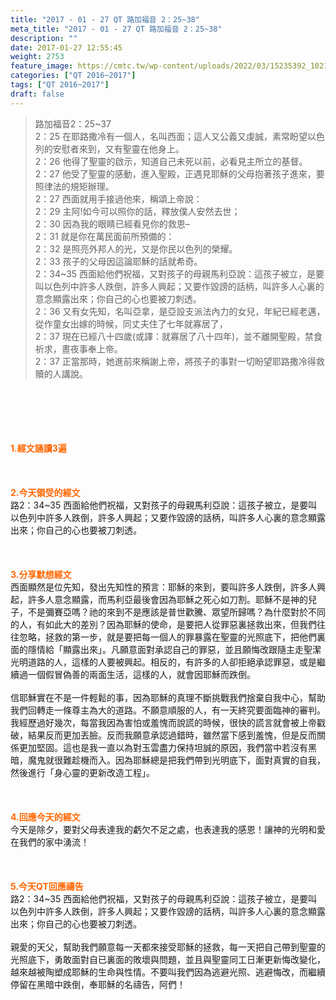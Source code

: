 ```yaml
---
title: "2017 - 01 - 27 QT 路加福音 2：25~38"
meta_title: "2017 - 01 - 27 QT 路加福音 2：25~38"
description: ""
date: 2017-01-27 12:55:45
weight: 2753
feature_image: https://cmtc.tw/wp-content/uploads/2022/03/15235392_10211799862337740_180693556567566654_o-1.webp
categories: ["QT 2016~2017"]
tags: ["QT 2016~2017"]
draft: false
---
```


<blockquote>路加福音2：25~37<br />
2：25 在耶路撒冷有一個人，名叫西面；這人又公義又虔誠，素常盼望以色列的安慰者來到，又有聖靈在他身上。<br />
2：26 他得了聖靈的啟示，知道自己未死以前，必看見主所立的基督。<br />
2：27 他受了聖靈的感動，進入聖殿，正遇見耶穌的父母抱著孩子進來，要照律法的規矩辦理。<br />
2：27 西面就用手接過他來，稱頌上帝說：<br />
2：29 主阿!如今可以照你的話，釋放僕人安然去世；<br />
2：30 因為我的眼睛已經看見你的救恩–<br />
2：31 就是你在萬民面前所預備的：<br />
2：32 是照亮外邦人的光，又是你民以色列的榮耀。<br />
2：33 孩子的父母因這論耶穌的話就希奇。<br />
2：34~35 西面給他們祝福，又對孩子的母親馬利亞說：這孩子被立，是要叫以色列中許多人跌倒，許多人興起；又要作毀謗的話柄，叫許多人心裏的意念顯露出來；你自己的心也要被刀刺透。<br />
2：36 又有女先知，名叫亞拿，是亞設支派法內力的女兒，年紀已經老邁，從作童女出嫁的時候，同丈夫住了七年就寡居了，<br />
2：37 現在已經八十四歲(或譯：就寡居了八十四年)，並不離開聖殿，禁食祈求，晝夜事奉上帝。<br />
2：37 正當那時，她進前來稱謝上帝，將孩子的事對一切盼望耶路撒冷得救贖的人講說。</blockquote><br />
&nbsp;<br />
<br />
&nbsp;<br />
<br />
<span style="color: #ff6600;"><strong>1.</strong><strong>經文誦讀3遍</strong></span><br />
<br />
<span style="color: #ff6600;"><strong> </strong></span><br />
<br />
<span style="color: #ff6600;"><strong>2.</strong><strong>今天領受的經文<br />
</strong></span>路2：34~35 西面給他們祝福，又對孩子的母親馬利亞說：這孩子被立，是要叫以色列中許多人跌倒，許多人興起；又要作毀謗的話柄，叫許多人心裏的意念顯露出來；你自己的心也要被刀刺透。<br />
<br />
&nbsp;<br />
<br />
<span style="color: #ff6600;"><strong>3.</strong><strong>分享默想經文<br />
</strong></span>西面顯然是位先知，發出先知性的預言：耶穌的來到，要叫許多人跌倒，許多人興起，許多人意念顯露，而馬利亞最後會因為耶穌之死心如刀割。耶穌不是神的兒子，不是彌賽亞嗎？祂的來到不是應該是普世歡騰、眾望所歸嗎？為什麼對於不同的人，有如此大的差別？因為耶穌的使命，是要把人從罪惡裏拯救出來，但我們往往忽略，拯救的第一步，就是要把每一個人的罪暴露在聖靈的光照底下，把他們裏面的隱情給「顯露出來」。凡願意面對承認自己的罪惡，並且願悔改跟隨主走聖潔光明道路的人，這樣的人要被興起。相反的，有許多的人卻拒絕承認罪惡，或是繼續過一個假冒偽善的兩面生活，這樣的人，就會因耶穌而跌倒。<br />
<br />
信耶穌實在不是一件輕鬆的事，因為耶穌的真理不斷挑戰我們捨棄自我中心，幫助我們回轉走一條尊主為大的道路。不願意順服的人，有一天終究要面臨神的審判。我經歷過好幾次，每當我因為害怕或羞愧而說謊的時候，很快的謊言就會被上帝戳破，結果反而更加丟臉。反而我願意承認過錯時，雖然當下感到羞愧，但是反而關係更加堅固。這也是我一直以為對玉雲盡力保持坦誠的原因，我們當中若沒有黑暗，魔鬼就很難趁機而入。因為耶穌總是把我們帶到光明底下，面對真實的自我，然後進行「身心靈的更新改造工程」。<br />
<br />
&nbsp;<br />
<br />
<span style="color: #ff6600;"><strong>4.</strong><strong>回應今天的經文<br />
</strong></span>今天是除夕，要對父母表達我的虧欠不足之處，也表達我的感恩！讓神的光明和愛在我們的家中湧流！<br />
<br />
&nbsp;<br />
<br />
<span style="color: #ff6600;"><strong>5.</strong></span><strong><span style="color: #ff6600;">今天QT回應禱告<br />
</span></strong>路2：34~35 西面給他們祝福，又對孩子的母親馬利亞說：這孩子被立，是要叫以色列中許多人跌倒，許多人興起；又要作毀謗的話柄，叫許多人心裏的意念顯露出來；你自己的心也要被刀刺透。<br />
<br />
親愛的天父，幫助我們願意每一天都來接受耶穌的拯救，每一天把自己帶到聖靈的光照底下，勇敢面對自已裏面的敗壞與問題，並且與聖靈同工日漸更新悔改變化，越來越被陶塑成耶穌的生命與性情。不要叫我們因為逃避光照、逃避悔改，而繼續停留在黑暗中跌倒，奉耶穌的名禱告，阿們！<br />
<br />
&nbsp;<br />
<br />
&nbsp;<br />
<br />
&nbsp;<br />
<br />
<strong><span style="color: #ff6600;"> </span></strong>
        
